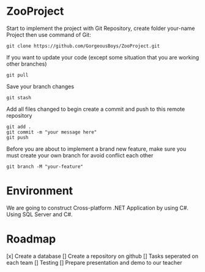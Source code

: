 # ZooProject

Start to implement the project with Git Repository, create folder your-name Project then use command of Git:

```
git clone https://github.com/GorgeousBoys/ZooProject.git
```

If you want to update your code (except some situation that you are working other branches)
```
git pull
```

Save your branch changes
```
git stash
```

Add all files changed to begin create a commit and push to this remote repository
```
git add .
git commit -m "your message here"
git push
```

Before you are about to implement a brand new feature, make sure you must create your own branch for avoid conflict each other
```
git branch -M "your-feature"
```

# Environment
We are going to construct Cross-platform .NET Application by using C#. Using SQL Server and C#.

# Roadmap

[x] Create a database
[] Create a repository on github
[] Tasks seperated on each team
[] Testing
[] Prepare presentation and demo to our teacher
